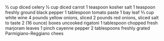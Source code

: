 ½ cup diced celery
½ cup diced carrot
1 teaspoon kosher salt
1 teaspoon freshly ground black pepper
1 tablespoon tomato paste
1 bay leaf
⅔ cup white wine
4 pounds yellow onions, sliced
2 pounds red onions, sliced
salt to taste
2 (16 ounce) boxes uncooked rigatoni
1 tablespoon chopped fresh marjoram leaves
1 pinch cayenne pepper
2 tablespoons freshly grated Parmigiano-Reggiano chees
